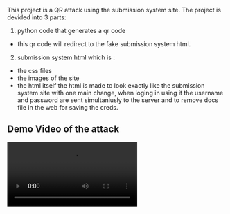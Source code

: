 This project is a QR attack using the submission system site.
The project is devided into 3 parts:
1. python code that generates a qr code
- this qr code will redirect to the fake submission system html.
2. submission system html which is :
- the css files
- the images of the site
- the html itself 
the html is made to look exactly like the submission system site with one main change,
  when loging in using it the username and password are sent simultaniusly to the server and to remove docs file in the web
  for saving the creds.


## Demo Video of the attack
<video controls>
    <source src="https://github.com/orhovya/submissionQRnetsec/blob/main/Mini_Project_Attack_Simulation.mp4"
            type="video/mp4"/>
    Sorry, your browser doesn't support embedded videos. You can download the video at: https://github.com/orhovya/submissionQRnetsec/blob/main/Mini_Project_Attack_Simulation.mp4
</video>
